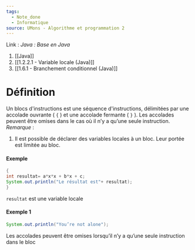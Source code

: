 ```yaml
---
tags:
  - Note_done
  - Informatique
source: UMons - Algorithme et programmation 2
---
```


Link :
_Java : Base en Java_
1. [[Java]]
2. [[1.2.2.1 - Variable locale (Java)]]
3. [[1.6.1 - Branchement conditionnel (Java)]]

# Définition
Un blocs d'instructions est une séquence d'instructions, délimitées par une accolade ouvrante ( `{` ) et une accolade fermante ( `}` ). Les accolades peuvent être omises dans le cas où il n’y a qu’une seule instruction.
\
_Remarque_ :
1. Il est possible de déclarer des variables locales à un bloc. Leur portée est limitée au bloc.


#### Exemple
```java
{
int resultat= a*x*x + b*x + c;
System.out.println("Le résultat est"+ resultat);
}
```
`resultat` est une variable locale 

#### Exemple 1
```java
System.out.println("You’re not alone");
```
Les accolades peuvent être omises lorsqu’il n’y a qu’une seule instruction dans le bloc